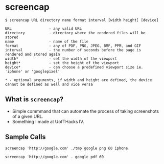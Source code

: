# screencap

    $ screencap URL directory name format interval [width height] [device]

    URL 				- any valid URL
    directory 			- directory where the rendered files will be stored
    name 				- name of the file
    format 				- any of PDF, PNG, JPEG, BMP, PPM, and GIF
    interval			- the number of seconds before the page is rendered and stored again
    width*				- set the width of the viewport
    height*				- set the height of the viewport
    device*				- can choose a predefined viewport size ie. 'iphone' or 'googlepixel'

    * - optional arguments, if width and height are defined, the device cannot be defined as well and vice versa

## What is `screencap`?

+ Simple commmand that can automate the process of taking screenshots of a given URL.
+ Something I made at UofTHacks IV.

## Sample Calls

    screencap 'http://google.com' ./tmp google png 60 iphone

    screencap 'http://google.com' . google pdf 60